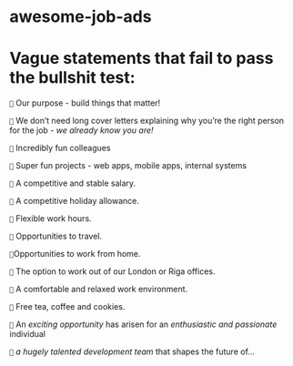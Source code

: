 # awesome-job-ads

# Vague statements that fail to pass the bullshit test:

`💩` Our purpose - build things that matter!

`💩` We don’t need long cover letters explaining why you’re the right person for the job - *we already know you are!*

`💩` Incredibly fun colleagues

`💩` Super fun projects - web apps, mobile apps, internal systems

`💩` A competitive and stable salary.

`💩` A competitive holiday allowance.

`💩` Flexible work hours.

`💩` Opportunities to travel.

`💩`Opportunities to work from home.

`💩` The option to work out of our London or Riga offices.

`💩` A comfortable and relaxed work environment.

`💩` Free tea, coffee and cookies.

`💩` An *exciting opportunity* has arisen for an *enthusiastic and passionate* individual 

`💩` *a hugely talented development team* that shapes the future of...

